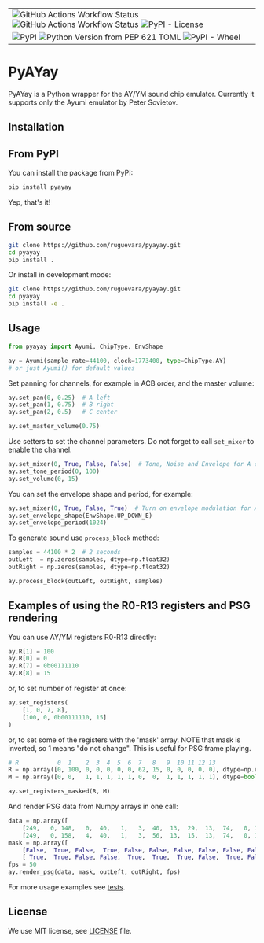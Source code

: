 
| |
|-|
| ![GitHub Actions Workflow Status](https://img.shields.io/github/actions/workflow/status/ruguevara/pyayay/python-package.yml?style=flat&logo=github&label=tests) ![GitHub Actions Workflow Status](https://img.shields.io/github/actions/workflow/status/ruguevara/pyayay/cibuildwheel.yml?style=flat&logo=github) ![PyPI - License](https://img.shields.io/pypi/l/pyayay)|
| ![PyPI](https://img.shields.io/pypi/v/pyayay?logo=python&logoColor=white) ![Python Version from PEP 621 TOML](https://img.shields.io/python/required-version-toml?tomlFilePath=https%3A%2F%2Fraw.githubusercontent.com%2Fruguevara%2Fpyayay%2Fmain%2Fpyproject.toml&logo=python&logoColor=white) ![PyPI - Wheel](https://img.shields.io/pypi/wheel/pyayay?logo=python&logoColor=white) |


# PyAYay

PyAYay is a Python wrapper for the AY/YM sound chip emulator. Currently it supports only the Ayumi emulator by Peter Sovietov.

## Installation

## From PyPI

You can install the package from PyPI:

```bash
pip install pyayay
```

Yep, that's it!

## From source

```bash
git clone https://github.com/ruguevara/pyayay.git
cd pyayay
pip install .
```

Or install in development mode:

```bash
git clone https://github.com/ruguevara/pyayay.git
cd pyayay
pip install -e .
```

## Usage

```python
from pyayay import Ayumi, ChipType, EnvShape

ay = Ayumi(sample_rate=44100, clock=1773400, type=ChipType.AY)
# or just Ayumi() for default values
```

Set panning for channels, for example in ACB order, and the master volume:
```python
ay.set_pan(0, 0.25)  # A left
ay.set_pan(1, 0.75)  # B right
ay.set_pan(2, 0.5)   # C center

ay.set_master_volume(0.75)
```

Use setters to set the channel parameters.
Do not forget to call `set_mixer` to enable the channel.

```python
ay.set_mixer(0, True, False, False)  # Tone, Noise and Envelope for A channel
ay.set_tone_period(0, 100)
ay.set_volume(0, 15)
```

You can set the envelope shape and period, for example:

```python
ay.set_mixer(0, True, False, True)  # Turn on envelope modulation for A channel
ay.set_envelope_shape(EnvShape.UP_DOWN_E)
ay.set_envelope_period(1024)
```

To generate sound use `process_block` method:

```python
samples = 44100 * 2  # 2 seconds
outLeft  = np.zeros(samples, dtype=np.float32)
outRight = np.zeros(samples, dtype=np.float32)

ay.process_block(outLeft, outRight, samples)
```

## Examples of using the R0-R13 registers and PSG rendering

You can use AY/YM registers R0-R13 directly:

```python
ay.R[1] = 100
ay.R[0] = 0
ay.R[7] = 0b00111110
ay.R[8] = 15
```

or, to set number of register at once:

```python
ay.set_registers(
    [1, 0, 7, 8],
    [100, 0, 0b00111110, 15]
)
```

or, to set some of the registers with the 'mask' array.
NOTE that mask is inverted, so 1 means "do not change".
This is useful for PSG frame playing.

```python
# R           0  1    2  3  4  5  6  7   8   9  10 11 12 13
R = np.array([0, 100, 0, 0, 0, 0, 0, 62, 15, 0, 0, 0, 0, 0], dtype=np.uint8)
M = np.array([0, 0,   1, 1, 1, 1, 1, 0,  0,  1, 1, 1, 1, 1], dtype=bool)

ay.set_registers_masked(R, M)
```

And render PSG data from Numpy arrays in one call:
```python
data = np.array([
    [249,   0, 148,   0,  40,   1,   3,  40,  13,  29,  13,  74,   0, 12],
    [249,   0, 158,   4,  40,   1,   3,  56,  13,  15,  13,  74,   0, 12]], dtype=np.uint8)
mask = np.array([
    [False,  True, False,  True, False, False, False, False, False, False, False, False,  True, False],
    [ True,  True, False, False,  True,  True,  True, False,  True, False,  True,  True,  True,  True]])
fps = 50
ay.render_psg(data, mask, outLeft, outRight, fps)
```

For more usage examples see [tests](tests/test_ayumi.py).

## License
We use MIT license, see [LICENSE](LICENSE) file.
